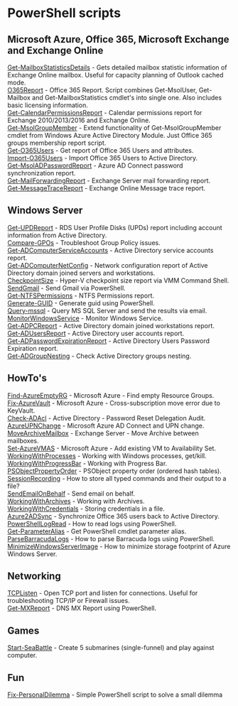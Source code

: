 # PowerShell scripts

## Microsoft Azure, Office 365, Microsoft Exchange and Exchange Online

[Get-MailboxStatisticsDetails](Scripts/Get-MailboxStatisticsDetails) - Gets detailed mailbox statistic information of Exchange Online mailbox. Useful for capacity planning of Outlook cached mode.  
[O365Report](Scripts/O365Report) - Office 365 Report. Script combines Get-MsolUser, Get-Mailbox and Get-MailboxStatistics cmdlet's into single one. Also includes basic licensing information.  
[Get-CalendarPermissionsReport](Scripts/Get-CalendarPermissionsReport) - Calendar permissions report for Exchange 2010/2013/2016 and Exchange Online.  
[Get-MsolGroupMember](Scripts/Get-MsolGroupMember) - Extend functionality of Get-MsolGroupMember cmdlet from Windows Azure Active Directory Module. Just Office 365 groups membership report script.  
[Get-O365Users](Scripts/Get-O365Users) - Get report of Office 365 Users and attributes.  
[Import-O365Users](Scripts/Import-O365Users) - Import Office 365 Users to Active Directory.  
[Get-MsolADPasswordReport](Scripts/Get-MsolADPasswordReport) - Azure AD Connect password synchronization report.  
[Get-MailForwardingReport](Scripts/Get-MailForwardingReport) - Exchange Server mail forwarding report.  
[Get-MessageTraceReport](Scripts/Get-MessageTraceReport) - Exchange Online Message trace report.

## Windows Server

[Get-UPDReport](Scripts/Get-UPDReport) - RDS User Profile Disks (UPDs) report including account information from Active Directory.  
[Compare-GPOs](Scripts/Compare-GPOs) - Troubleshoot Group Policy issues.  
[Get-ADComputerServiceAccounts](Scripts/Get-ADComputerServiceAccounts) - Active Directory service accounts report.  
[Get-ADComputerNetConfig](Scripts/Get-ADComputerNetConfig) - Network configuration report of Active Directory domain joined servers and workstations.  
[CheckpointSize](Scripts/CheckpointSize) - Hyper-V checkpoint size report via VMM Command Shell.  
[SendGmail](Scripts/SendGmail) - Send Gmail via PowerShell.  
[Get-NTFSPermissions](Scripts/Get-NTFSPermissions) - NTFS Permissions report.  
[Generate-GUID](Scripts/Generate-GUID) - Generate guid using PowerShell.  
[Query-mssql](Scripts/Query-mssql) - Query MS SQL Server and send the results via email.  
[MonitorWindowsService](Scripts/MonitorWindowsService) - Monitor Windows Service.  
[Get-ADPCReport](Scripts/Get-ADPCReport) - Active Directory domain joined workstations report.  
[Get-ADUsersReport](Scripts/Get-ADUsersReport) - Active Directory user accounts report.  
[Get-ADPasswordExpirationReport](Scripts/Get-ADPasswordExpirationReport) - Active Directory Users Password Expiration report.  
[Get-ADGroupNesting](Scripts/Get-ADGroupNesting) - Check Active Directory groups nesting.

## HowTo's

[Find-AzureEmptyRG](Scripts/Find-AzureEmptyRG) - Microsoft Azure - Find empty Resource Groups.  
[Fix-AzureVault](Scripts/Fix-AzureVault) - Microsoft Azure - Cross-subscription move error due to KeyVault.  
[Check-ADAcl](Scripts/Check-ADAcl) - Active Directory - Password Reset Delegation Audit.  
[AzureUPNChange](Scripts/AzureUPNChange) - Microsoft Azure AD Connect and UPN change.  
[MoveArchiveMailbox](Scripts/MoveArchiveMailbox) - Exchange Server - Move Archive between mailboxes.  
[Set-AzureVMAS](Scripts/Set-AzureVMAS) - Microsoft Azure - Add existing VM to Availability Set.  
[WorkingWithProcesses](Scripts/WorkingWithProcesses) - Working with Windows processes, get/kill.  
[WorkingWithProgressBar](Scripts/WorkingWithProgressBar) - Working with Progress Bar.  
[PSObjectPropertyOrder](Scripts/PSObjectPropertyOrder) - PSObject property order (ordered hash tables).  
[SessionRecording](Scripts/SessionRecording) - How to store all typed commands and their output to a file?  
[SendEmailOnBehalf](Scripts/SendEmailOnBehalf) - Send email on behalf.  
[WorkingWithArchives](Scripts/WorkingWithArchives) - Working with Archives.  
[WorkingWithCredentials](Scripts/WorkingWithCredentials) - Storing credentials in a file.  
[Azure2ADSync](Scripts/Azure2ADSync) - Synchronize Office 365 users back to Active Directory.  
[PowerShellLogRead](Scripts/PowerShellLogRead) - How to read logs using PowerShell.  
[Get-ParameterAlias](Scripts/Get-ParameterAlias) - Get PowerShell cmdlet parameter alias.  
[ParseBarracudaLogs](Scripts/ParseBarracudaLogs) - How to parse Barracuda logs using PowerShell.  
[MinimizeWindowsServerImage](Scripts/MinimizeWindowsServerImage) - How to minimize storage footprint of Azure Windows Server.

## Networking

[TCPListen](Scripts/TCPListen) - Open TCP port and listen for connections. Useful for troubleshooting TCP/IP or Firewall issues.  
[Get-MXReport](Scripts/Get-MXReport) - DNS MX Report using PowerShell.

## Games

[Start-SeaBattle](Scripts/Start-SeaBattle) - Create 5 submarines (single-funnel) and play against computer.

## Fun

[Fix-PersonalDilemma](Scripts/Fix-PersonalDilemma) - Simple PowerShell script to solve a small dilemma
